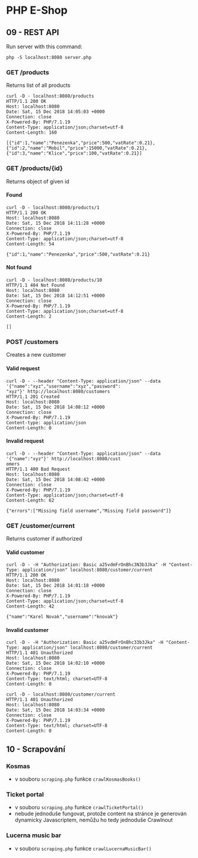 # PHP E-Shop

## 09 - REST API

Run server with this command:

`php -S localhost:8080 server.php`

### GET /products

Returns list of all products

```text
curl -D - localhost:8080/products
HTTP/1.1 200 OK
Host: localhost:8080
Date: Sat, 15 Dec 2018 14:05:03 +0000
Connection: close
X-Powered-By: PHP/7.1.19
Content-Type: application/json;charset=utf-8
Content-Length: 160

[{"id":1,"name":"Penezenka","price":500,"vatRate":0.21},{"id":2,"name":"Mobil","price":15000,"vatRate":0.21},{"id":3,"name":"Klice","price":100,"vatRate":0.21}]
```

### GET /products/{id}

Returns object of given id

#### Found

```text
curl -D - localhost:8080/products/1
HTTP/1.1 200 OK
Host: localhost:8080
Date: Sat, 15 Dec 2018 14:11:28 +0000
Connection: close
X-Powered-By: PHP/7.1.19
Content-Type: application/json;charset=utf-8
Content-Length: 54

{"id":1,"name":"Penezenka","price":500,"vatRate":0.21}
```

#### Not found

```text
curl -D - localhost:8080/products/10
HTTP/1.1 404 Not Found
Host: localhost:8080
Date: Sat, 15 Dec 2018 14:12:51 +0000
Connection: close
X-Powered-By: PHP/7.1.19
Content-Type: application/json;charset=utf-8
Content-Length: 2

[]
```

### POST /customers

Creates a new customer

#### Valid request

```text
curl -D - --header "Content-Type: application/json" --data '{"name":"xyz","username":"xyz","password":
"xyz"}' http://localhost:8080/customers
HTTP/1.1 201 Created
Host: localhost:8080
Date: Sat, 15 Dec 2018 14:08:12 +0000
Connection: close
X-Powered-By: PHP/7.1.19
Content-type: application/json
Content-Length: 0
```

#### Invalid request

```text
curl -D - --header "Content-Type: application/json" --data '{"name":"xyz"}' http://localhost:8080/cust
omers
HTTP/1.1 400 Bad Request
Host: localhost:8080
Date: Sat, 15 Dec 2018 14:08:42 +0000
Connection: close
X-Powered-By: PHP/7.1.19
Content-Type: application/json;charset=utf-8
Content-Length: 62

{"errors":["Missing field username","Missing field password"]}
```

### GET /customer/current

Returns customer if authorized

#### Valid customer

```text
curl -D - -H "Authorization: Basic a25vdmFrOnBhc3N3b3Jka" -H "Content-Type: application/json" localhost:8080/customer/current
HTTP/1.1 200 OK
Host: localhost:8080
Date: Sat, 15 Dec 2018 14:01:18 +0000
Connection: close
X-Powered-By: PHP/7.1.19
Content-Type: application/json;charset=utf-8
Content-Length: 42

{"name":"Karel Novak","username":"knovak"}
```

#### Invalid customer

```text
curl -D - -H "Authorization: Basic a25vdmFrOnBhc33b3Jka" -H "Content-Type: application/json" localhost:8080/customer/current
HTTP/1.1 401 Unauthorized
Host: localhost:8080
Date: Sat, 15 Dec 2018 14:02:10 +0000
Connection: close
X-Powered-By: PHP/7.1.19
Content-Type: text/html; charset=UTF-8
Content-Length: 0
```

```text
curl -D - localhost:8080/customer/current
HTTP/1.1 401 Unauthorized
Host: localhost:8080
Date: Sat, 15 Dec 2018 14:03:34 +0000
Connection: close
X-Powered-By: PHP/7.1.19
Content-Type: text/html; charset=UTF-8
Content-Length: 0
```

## 10 - Scrapování

### Kosmas

- v souboru `scraping.php` funkce `crawlKosmasBooks()`

### Ticket portal

- v souboru `scraping.php` funkce `crawlTicketPortal()`
- nebude jednoduše fungovat, protože content na stránce je generován dynamicky Javascriptem, nemůžu ho tedy jednoduše Crawlnout

### Lucerna music bar

- v souboru `scraping.php` funkce `crawlLucernaMusicBar()`